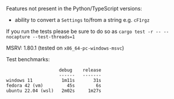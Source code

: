 Features not present in the Python/TypeScript versions:
- ability to convert a `Settings` to/from a string e.g. `cF1rgz`

If you run the tests please be sure to do so as `cargo test -r -- --nocapture --test-threads=1`

MSRV: 1.80.1 (tested on `x86_64-pc-windows-msvc`)

Test benchmarks:
```
                    debug    release
                    ------   -------
windows 11           1m11s       31s
fedora 42 (vm)         45s        6s
ubuntu 22.04 (wsl)   2m02s     1m27s
```
